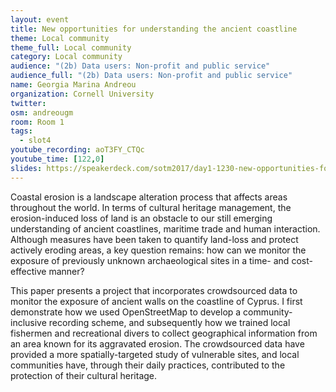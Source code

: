 ```yaml
---
layout: event
title: New opportunities for understanding the ancient coastline
theme: Local community
theme_full: Local community
category: Local community
audience: "(2b) Data users: Non-profit and public service"
audience_full: "(2b) Data users: Non-profit and public service"
name: Georgia Marina Andreou
organization: Cornell University
twitter: 
osm: andreougm
room: Room 1
tags:
  - slot4
youtube_recording: aoT3FY_CTQc
youtube_time: [122,0]
slides: https://speakerdeck.com/sotm2017/day1-1230-new-opportunities-for-understanding-the-ancient-coastline
---
```

Coastal erosion is a landscape alteration process that affects areas throughout the world. In terms of cultural heritage management, the erosion-induced loss of land is an obstacle to our still emerging understanding of ancient coastlines, maritime trade and human interaction. Although measures have been taken to quantify land-loss and protect actively eroding areas, a key question remains: how can we monitor the exposure of previously unknown archaeological sites in a time- and cost-effective manner? 

This paper presents a project that incorporates crowdsourced data to monitor the exposure of ancient walls on the coastline of Cyprus. I first demonstrate how we used OpenStreetMap to develop a community-inclusive recording scheme, and subsequently how we trained local fishermen and recreational divers to collect geographical information from an area known for its aggravated erosion. The crowdsourced data have provided a more spatially-targeted study of vulnerable sites, and local communities have, through their daily practices, contributed to the protection of their cultural heritage.

